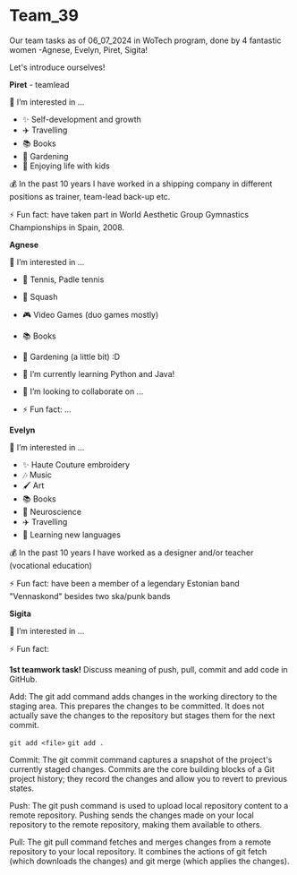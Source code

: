 # Team_39

Our team tasks as of 06_07_2024 in WoTech program, done by 4 fantastic women -Agnese, Evelyn, Piret, Sigita! 

Let's introduce ourselves!

**Piret** - teamlead

👀 I’m interested in ...
- ✨ Self-development and growth
- ✈️ Travelling
- 📚 Books
- 🌱 Gardening
- 💞️ Enjoying life with kids

💰 In the past 10 years I have worked in a shipping company in different positions as trainer, team-lead back-up etc.

⚡ Fun fact: have taken part in World Aesthetic Group Gymnastics Championships in Spain, 2008.

**Agnese**

👀 I’m interested in ...

- 🎾 Tennis, Padle tennis
- 🎾 Squash
- 🎮 Video Games (duo games mostly)
- 📚 Books
- 🌱 Gardening (a little bit) :D


- 🌱 I’m currently learning Python and Java! 
- 💞️ I’m looking to collaborate on ...
- ⚡ Fun fact: ...

**Evelyn**

👀 I’m interested in ...

- ✨ Haute Couture embroidery
- 🎶 Music
- 🖌️ Art
- 📚 Books
- 🧠 Neuroscience
- ✈️ Travelling
- 📖 Learning new languages
  
💰 In the past 10 years I have worked as a designer and/or teacher (vocational education) 

⚡ Fun fact: have been a member of a legendary Estonian band "Vennaskond" besides two ska/punk bands

**Sigita**

👀 I’m interested in ...

⚡ Fun fact: 

**1st teamwork task!**
Discuss meaning of push, pull, commit and add code in GitHub.

Add: The git add command adds changes in the working directory to the staging area. This prepares the changes to be committed. It does not actually save the changes to the repository but stages them for the next commit.

`git add <file>`
`git add .`



Commit: The git commit command captures a snapshot of the project's currently staged changes. Commits are the core building blocks of a Git project history; they record the changes and allow you to revert to previous states.

Push: The git push command is used to upload local repository content to a remote repository. Pushing sends the changes made on your local repository to the remote repository, making them available to others.

Pull: The git pull command fetches and merges changes from a remote repository to your local repository. It combines the actions of git fetch (which downloads the changes) and git merge (which applies the changes).
